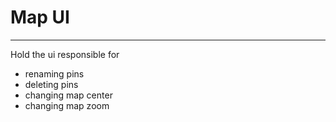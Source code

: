 # Map UI
***
Hold the ui responsible for 
 - renaming pins
 - deleting pins
 - changing map center
 - changing map zoom
